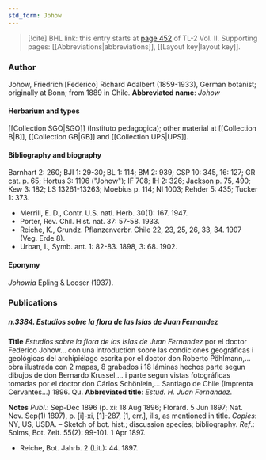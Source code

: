 ```yaml
---
std_form: Johow
---
```


> [!cite] BHL link: this entry starts at [page 452](https://www.biodiversitylibrary.org/page/33068694) of TL-2 Vol. II.
> Supporting pages: [[Abbreviations|abbreviations]], [[Layout key|layout key]].

### Author

Johow, Friedrich \[Federico\] Richard Adalbert (1859-1933), German botanist; originally at Bonn; from 1889 in Chile. 
**Abbreviated name**: *Johow*

#### Herbarium and types

[[Collection SGO|SGO]] (Instituto pedagogica); other material at [[Collection B|B]], [[Collection GB|GB]] and [[Collection UPS|UPS]].

#### Bibliography and biography

Barnhart 2: 260; BJI 1: 29-30; BL 1: 114; BM 2: 939; CSP 10: 345, 16: 127; GR cat. p. 65; Hortus 3: 1196 ("Johow"); IF 708; IH 2: 326; Jackson p. 75, 490; Kew 3: 182; LS 13261-13263; Moebius p. 114; NI 1003; Rehder 5: 435; Tucker 1: 373.
- Merrill, E. D., Contr. U.S. natl. Herb. 30(1): 167. 1947.
- Porter, Rev. Chil. Hist. nat. 37: 57-58. 1933.
- Reiche, K., Grundz. Pflanzenverbr. Chile 22, 23, 25, 26, 33, 34. 1907 (Veg. Erde 8).
- Urban, I., Symb. ant. 1: 82-83. 1898, 3: 68. 1902.

#### Eponymy

*Johowia* Epling & Looser (1937).

### Publications

##### n.3384. Estudios sobre la flora de las Islas de Juan Fernandez

**Title**
*Estudios sobre la flora de las Islas de Juan Fernandez* por el doctor Federico Johow... con una introduction sobre las condiciones geográficas i geológicas del archipiélago escrita por el doctor don Roberto Pöhlmann,... obra ilustrada con 2 mapas, 8 grabados i 18 láminas hechos parte segun dibujos de don Bernardo Krussel,... i parte segun vistas fotográficas tomadas por el doctor don Cárlos Schönlein,... Santiago de Chile (Imprenta Cervantes...) 1896. Qu.
**Abbreviated title**: *Estud. H. Juan Fernandez*.

**Notes**
*Publ*.: Sep-Dec 1896 (p. xi: 18 Aug 1896; Florard. 5 Jun 1897; Nat. Nov. Sep(1) 1897), p. \[i\]-xi, \[1\]-287, \[1, err.\], ills, as mentioned in title. *Copies*: NY, US, USDA. – Sketch of bot. hist.; discussion species; bibliography.
*Ref*.: Solms, Bot. Zeit. 55(2): 99-101. 1 Apr 1897.
- Reiche, Bot. Jahrb. 2 (Lit.): 44. 1897.

